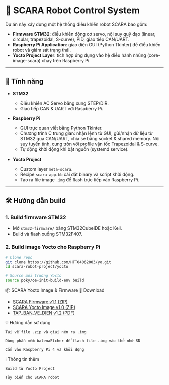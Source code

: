 # 🤖 SCARA Robot Control System
Dự án này xây dựng một hệ thống điều khiển robot SCARA bao gồm:

- **Firmware STM32**: điều khiển động cơ servo, nội suy quỹ đạo (linear, circular, trapezoidal, S-curve), PID, giao tiếp CAN/UART.  
- **Raspberry Pi Application**: giao diện GUI (Python Tkinter) để điều khiển robot và giám sát trạng thái.  
- **Yocto Project Layer**: tích hợp ứng dụng vào hệ điều hành nhúng (core-image-scara) chạy trên Raspberry Pi.  

---

## 🚀 Tính năng
- **STM32**  
  - Điều khiển AC Servo bằng xung STEP/DIR.  
  - Giao tiếp CAN & UART với Raspberry Pi.  

- **Raspberry Pi**  
  - GUI trực quan viết bằng Python Tkinter.  
  - Chương trình C trung gian: nhận lệnh từ GUI, gửi/nhận dữ liệu từ STM32 qua CAN/UART, chia sẻ bằng socket & shared memory. Nội suy tuyến tính, cung tròn với profile vận tốc Trapezoidal & S-curve.    
  - Tự động khởi động khi bật nguồn (systemd service).  

- **Yocto Project**  
  - Custom layer `meta-scara`.  
  - Recipe `scara-app.bb` cài đặt binary và script khởi động.  
  - Tạo ra file image `.img` để flash trực tiếp vào Raspberry Pi.  

---

## 🛠️ Hướng dẫn build

### 1. Build firmware STM32
- Mở `stm32-firmware/` bằng STM32CubeIDE hoặc Keil.  
- Build và flash xuống STM32F407.  

### 2. Build image Yocto cho Raspberry Pi
```bash
# Clone repo
git clone https://github.com/HTT04062003/yo.git
cd scara-robot-project/yocto

# Source môi trường Yocto
source poky/oe-init-build-env build
```
📦 SCARA Yocto Image & Firmware
🔽 Download
   - [SCARA Firmware v1.1 (ZIP)](https://github.com/HTT04062003/yo/releases/download/v1.1/SCARA_FIRMWARE.zip)  
   - [SCARA Yocto Image v1.0 (ZIP)](https://github.com/HTT04062003/yo/releases/download/v1.0/core-image-scara-raspberrypi4.zip)  
   - [TAP_BAN_VE_DIEN v1.2 (PDF)](https://github.com/HTT04062003/yo/releases/download/v1.2/TAP_BAN_VE_DIEN.pdf)  

    
💡 Hướng dẫn sử dụng

    Tải về file .zip và giải nén ra .img

    Dùng phần mềm balenaEtcher để flash file .img vào thẻ nhớ SD

    Cắm vào Raspberry Pi 4 và khởi động

ℹ️ Thông tin thêm

    Build từ Yocto Project

    Tùy biến cho SCARA robot


